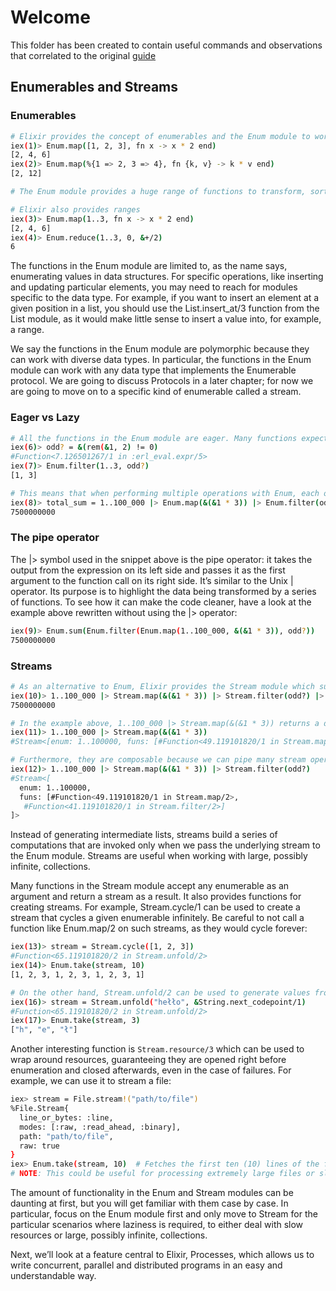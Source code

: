 # Welcome

This folder has been created to contain useful commands and observations that correlated to the original [guide](https://elixir-lang.org/getting-started/enumerables-and-streams.html)

## Enumerables and Streams

### Enumerables

```sh
# Elixir provides the concept of enumerables and the Enum module to work with them. We have already learned two enumerables: lists and maps.
iex(1)> Enum.map([1, 2, 3], fn x -> x * 2 end)
[2, 4, 6]
iex(2)> Enum.map(%{1 => 2, 3 => 4}, fn {k, v} -> k * v end)
[2, 12]

# The Enum module provides a huge range of functions to transform, sort, group, filter and retrieve items from enumerables. It is one of the modules developers use frequently in their Elixir code.

# Elixir also provides ranges
iex(3)> Enum.map(1..3, fn x -> x * 2 end)
[2, 4, 6]
iex(4)> Enum.reduce(1..3, 0, &+/2)
6
```

The functions in the Enum module are limited to, as the name says, enumerating values in data structures. For specific operations, like inserting and updating particular elements, you may need to reach for modules specific to the data type. For example, if you want to insert an element at a given position in a list, you should use the List.insert_at/3 function from the List module, as it would make little sense to insert a value into, for example, a range.

We say the functions in the Enum module are polymorphic because they can work with diverse data types. In particular, the functions in the Enum module can work with any data type that implements the Enumerable protocol. We are going to discuss Protocols in a later chapter; for now we are going to move on to a specific kind of enumerable called a stream.

### Eager vs Lazy

```sh
# All the functions in the Enum module are eager. Many functions expect an enumerable and return a list back
iex(6)> odd? = &(rem(&1, 2) != 0)
#Function<7.126501267/1 in :erl_eval.expr/5>
iex(7)> Enum.filter(1..3, odd?)
[1, 3]

# This means that when performing multiple operations with Enum, each operation is going to generate an intermediate list until we reach the result. This example has a pipeline of operations. We start with a range and then multiply each element in the range by 3. This first operation will now create and return a list with 100_000 items. Then we keep all odd elements from the list, generating a new list, now with 50_000 items, and then we sum all entries.
iex(8)> total_sum = 1..100_000 |> Enum.map(&(&1 * 3)) |> Enum.filter(odd?) |> Enum.sum
7500000000

```

### The pipe operator

The |> symbol used in the snippet above is the pipe operator: it takes the output from the expression on its left side and passes it as the first argument to the function call on its right side. It’s similar to the Unix | operator. Its purpose is to highlight the data being transformed by a series of functions. To see how it can make the code cleaner, have a look at the example above rewritten without using the |> operator:

```sh
iex(9)> Enum.sum(Enum.filter(Enum.map(1..100_000, &(&1 * 3)), odd?))
7500000000

```

### Streams

```sh
# As an alternative to Enum, Elixir provides the Stream module which supports lazy operations. Streams are lazy, composable enumerables.
iex(10)> 1..100_000 |> Stream.map(&(&1 * 3)) |> Stream.filter(odd?) |> Enum.sum
7500000000

# In the example above, 1..100_000 |> Stream.map(&(&1 * 3)) returns a data type, an actual stream, that represents the map computation over the range 1..100_000
iex(11)> 1..100_000 |> Stream.map(&(&1 * 3))
#Stream<[enum: 1..100000, funs: [#Function<49.119101820/1 in Stream.map/2>]]>

# Furthermore, they are composable because we can pipe many stream operations
iex(12)> 1..100_000 |> Stream.map(&(&1 * 3)) |> Stream.filter(odd?)
#Stream<[
  enum: 1..100000,
  funs: [#Function<49.119101820/1 in Stream.map/2>,
   #Function<41.119101820/1 in Stream.filter/2>]
]>
```

Instead of generating intermediate lists, streams build a series of computations that are invoked only when we pass the underlying stream to the Enum module. Streams are useful when working with large, possibly infinite, collections.

Many functions in the Stream module accept any enumerable as an argument and return a stream as a result. It also provides functions for creating streams. For example, Stream.cycle/1 can be used to create a stream that cycles a given enumerable infinitely. Be careful to not call a function like Enum.map/2 on such streams, as they would cycle forever:

```sh
iex(13)> stream = Stream.cycle([1, 2, 3])
#Function<65.119101820/2 in Stream.unfold/2>
iex(14)> Enum.take(stream, 10)
[1, 2, 3, 1, 2, 3, 1, 2, 3, 1]

# On the other hand, Stream.unfold/2 can be used to generate values from a given initial value
iex(16)> stream = Stream.unfold("hełło", &String.next_codepoint/1)
#Function<65.119101820/2 in Stream.unfold/2>
iex(17)> Enum.take(stream, 3)
["h", "e", "ł"]
```

Another interesting function is `Stream.resource/3` which can be used to wrap around resources, guaranteeing they are opened right before enumeration and closed afterwards, even in the case of failures. For example, we can use it to stream a file:

```sh
iex> stream = File.stream!("path/to/file")
%File.Stream{
  line_or_bytes: :line,
  modes: [:raw, :read_ahead, :binary],
  path: "path/to/file",
  raw: true
}
iex> Enum.take(stream, 10)  # Fetches the first ten (10) lines of the file you selected
# NOTE: This could be useful for processing extremely large files or slow network resources
```

The amount of functionality in the Enum and Stream modules can be daunting at first, but you will get familiar with them case by case. In particular, focus on the Enum module first and only move to Stream for the particular scenarios where laziness is required, to either deal with slow resources or large, possibly infinite, collections.

Next, we’ll look at a feature central to Elixir, Processes, which allows us to write concurrent, parallel and distributed programs in an easy and understandable way.
